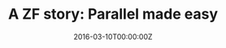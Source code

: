 ---
title: 'A ZF story: Parallel made easy'
date: 2016-03-10T00:00:00Z
slide: ""
embedSlide: ""
video: https://www.youtube.com/watch?v=WWlnp7peOJo
embedVideo: https://www.youtube.com/embed/WWlnp7peOJo
eventName: CloudConf - Turin
eventLink: http://cloudconf.it
city: ""
links:
  Reveal: http://gianarb.it/parallel-made-easy/

---